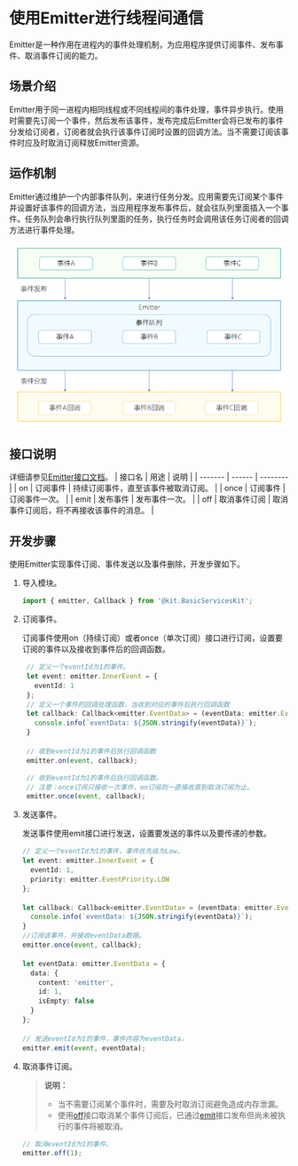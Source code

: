 # 使用Emitter进行线程间通信


Emitter是一种作用在进程内的事件处理机制，为应用程序提供订阅事件、发布事件、取消事件订阅的能力。

## 场景介绍

Emitter用于同一进程内相同线程或不同线程间的事件处理，事件异步执行。使用时需要先订阅一个事件，然后发布该事件，发布完成后Emitter会将已发布的事件分发给订阅者，订阅者就会执行该事件订阅时设置的回调方法。当不需要订阅该事件时应及时取消订阅释放Emitter资源。

## 运作机制
Emitter通过维护一个内部事件队列，来进行任务分发。应用需要先订阅某个事件并设置好该事件的回调方法，当应用程序发布事件后，就会往队列里面插入一个事件。任务队列会串行执行队列里面的任务，执行任务时会调用该任务订阅者的回调方法进行事件处理。

![emitter](figures/emitter.png)

## 接口说明
详细请参见[Emitter接口文档](../../reference/apis-basic-services-kit/js-apis-emitter.md)。
| 接口名  | 用途   | 说明     |
| ------- | ------ | -------- |
| on | 订阅事件 | 持续订阅事件，直至该事件被取消订阅。 |
| once | 订阅事件 | 订阅事件一次。 |
| emit | 发布事件 | 发布事件一次。 |
| off | 取消事件订阅 | 取消事件订阅后，将不再接收该事件的消息。 |

## 开发步骤

使用Emitter实现事件订阅、事件发送以及事件删除，开发步骤如下。

1. 导入模块。
   
   ```ts
   import { emitter, Callback } from '@kit.BasicServicesKit';
   ```

2. 订阅事件。

   订阅事件使用on（持续订阅）或者once（单次订阅）接口进行订阅，设置要订阅的事件以及接收到事件后的回调函数。
   ```ts
    // 定义一个eventId为1的事件。
    let event: emitter.InnerEvent = {
      eventId: 1
    };
    // 定义一个事件的回调处理函数，当收到对应的事件后执行回调函数
    let callback: Callback<emitter.EventData> = (eventData: emitter.EventData) => {
      console.info(`eventData: ${JSON.stringify(eventData)}`);
    }

    // 收到eventId为1的事件后执行回调函数
    emitter.on(event, callback);
   ```

   ```ts
    // 收到eventId为1的事件后执行回调函数。
    // 注意：once订阅只接收一次事件，on订阅则一直接收直到取消订阅为止。
    emitter.once(event, callback);
   ```

3. 发送事件。

   发送事件使用emit接口进行发送，设置要发送的事件以及要传递的参数。
   ```ts
   // 定义一个eventId为1的事件，事件优先级为Low。
   let event: emitter.InnerEvent = {
     eventId: 1,
     priority: emitter.EventPriority.LOW
   };

   let callback: Callback<emitter.EventData> = (eventData: emitter.EventData) => {
     console.info(`eventData: ${JSON.stringify(eventData)}`);
   }
   //订阅该事件，并接收eventData数据。
   emitter.once(event, callback);

   let eventData: emitter.EventData = {
     data: {
       content: 'emitter',
       id: 1,
       isEmpty: false
     }
   };
   
   // 发送eventId为1的事件，事件内容为eventData。
   emitter.emit(event, eventData);
   ```

4. 取消事件订阅。
    > **说明：**
    >
    > - 当不需要订阅某个事件时，需要及时取消订阅避免造成内存泄漏。
    > - 使用[off](../../reference/apis-basic-services-kit/js-apis-emitter.md#emitteroff)接口取消某个事件订阅后，已通过[emit](../../reference/apis-basic-services-kit/js-apis-emitter.md#emitteremit)接口发布但尚未被执行的事件将被取消。
   ```ts
   // 取消eventId为1的事件。
   emitter.off(1);
   ```
